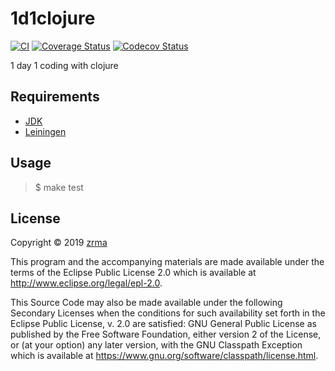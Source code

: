 # 1d1clojure

[![CI](https://github.com/zrma/1d1clojure/workflows/CI/badge.svg)](https://github.com/zrma/1d1clojure/actions)
[![Coverage Status](https://coveralls.io/repos/github/zrma/1d1clojure/badge.svg?branch=master)](https://coveralls.io/github/zrma/1d1clojure?branch=master)
[![Codecov Status](https://codecov.io/gh/zrma/1d1clojure/branch/master/graphs/badge.svg)](https://codecov.io/gh/zrma/1d1clojure)

1 day 1 coding with clojure

## Requirements

* [JDK](https://aws.amazon.com/ko/corretto/)  
* [Leiningen](https://leiningen.org/)

## Usage

> $ make test

## License

Copyright © 2019 [zrma](https://github.com/zrma)

This program and the accompanying materials are made available under the
terms of the Eclipse Public License 2.0 which is available at
http://www.eclipse.org/legal/epl-2.0.

This Source Code may also be made available under the following Secondary
Licenses when the conditions for such availability set forth in the Eclipse
Public License, v. 2.0 are satisfied: GNU General Public License as published by
the Free Software Foundation, either version 2 of the License, or (at your
option) any later version, with the GNU Classpath Exception which is available
at https://www.gnu.org/software/classpath/license.html.
